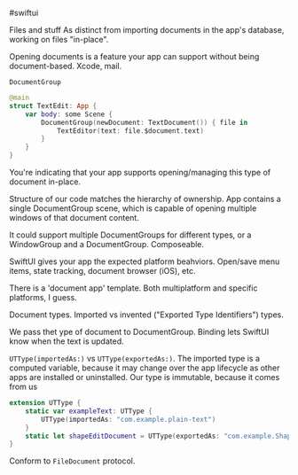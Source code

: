 #swiftui 

Files and stuff
As distinct from importing documents in the app's database, working on files "in-place".

Opening documents is a feature your app can support without being document-based.  Xcode, mail.

`DocumentGroup`


```swift
@main
struct TextEdit: App {
    var body: some Scene {
        DocumentGroup(newDocument: TextDocument()) { file in
            TextEditor(text: file.$document.text)
        }
    }
}
```

You're indicating that your app supports opening/managing this type of document in-place.  

Structure of our code matches the hierarchy of ownership.  App contains a single DocumentGroup scene, which is capable of opening multiple windows of that document content.

It could support multiple DocumentGroups for different types, or a WindowGroup and a DocumentGroup.  Composeable.

SwiftUI gives your app the expected platform beahviors.  Open/save menu items, state tracking, document browser (iOS), etc.

There is a 'document app' template.  Both multiplatform and specific platforms, I guess.

Document types.  Imported vs invented ("Exported Type Identifiers") types.

We pass thet ype of document to DocumentGroup.  Binding lets SwiftUI know when the text is updated.

`UTType(importedAs:)` vs `UTType(exportedAs:)`.  The imported type is a computed variable, because it may change over the app lifecycle as other apps are installed or uninstalled.  Our type is immutable, because it comes from us

```swift
extension UTType {
	static var exampleText: UTType {
		UTType(importedAs: "com.example.plain-text")
	}
	static let shapeEditDocument = UTType(exportedAs: "com.example.ShapeEdit.shapes")
}
```

Conform to `FileDocument` protocol.